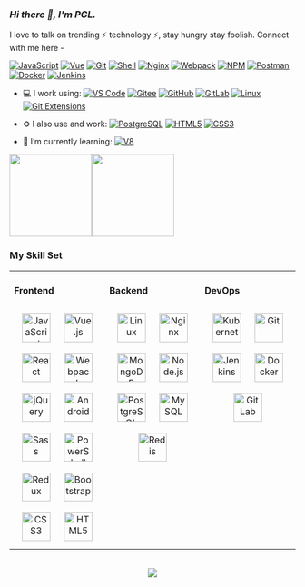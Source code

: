 <!-- <link rel="stylesheet" type="text/css" href="./beautiful.css"> -->

### _Hi there 👋, I'm PGL._

I love to talk on trending ⚡ technology ⚡, stay hungry stay foolish. Connect with me here -

  [![JavaScript](https://img.shields.io/badge/JavaScript-000000?logo=JavaScript&logoColor=FFCA28)](https://www.guxiaobiao.top/)
  [![Vue](https://img.shields.io/badge/Vue.js-35495E?logo=vue.js&logoColor=4FC08D)](https://www.guxiaobiao.top/)
  [![Git](https://img.shields.io/badge/-Git-000000?logo=git&logoColor=FF7043)](https://www.guxiaobiao.top/)
  [![Shell](https://img.shields.io/badge/-Shell-4EC422?logo=Shell&logoColor=FF7043)](https://www.guxiaobiao.top/)
  [![Nginx](https://img.shields.io/badge/-Nginx-F6C915?logo=nginx&logoColor=029137)](https://www.guxiaobiao.top/)
  [![Webpack](https://img.shields.io/badge/-webpack-2B3A42?logo=webpack&logoColor=75AFCC)](https://www.guxiaobiao.top/)
  [![NPM](https://img.shields.io/badge/-NPM-2875E3?logo=npm&logoColor=029137)](https://www.guxiaobiao.top/)
  [![Postman](https://img.shields.io/badge/-Postman-7A1FA2?logo=postman&logoColor=FC8019)](https://www.guxiaobiao.top/)
  [![Docker](https://img.shields.io/badge/docker-20232A?logo=docker&logoColor=61DAFB)](https://www.guxiaobiao.top/)
  [![Jenkins](https://img.shields.io/badge/-Jenkins-F6C915?logo=jenkins&logoColor=F16061)](https://www.guxiaobiao.top/)

- 💻 I work using:
  [![VS Code](https://img.shields.io/badge/-VS%20Code-007ACC?style=plastic&logo=visual-studio-code)](https://www.guxiaobiao.top/)
  [![Gitee](https://img.shields.io/badge/-Gitee-A80025?logo=gitee&logoColor=F16061)](https://www.guxiaobiao.top/)
  [![GitHub](https://img.shields.io/badge/-GitHub-181717?style=plastic&logo=github)](https://www.guxiaobiao.top/)
  [![GitLab](https://img.shields.io/badge/-GitLab-FCA121?style=plastic&logo=gitlab)](https://www.guxiaobiao.top/)
  [![Linux](https://img.shields.io/badge/-Linux-F16061?logo=linux&logoColor=000)](https://www.guxiaobiao.top/)
  [![Git Extensions](https://img.shields.io/badge/-Git%20Extensions-green?logo=git%20extensions&logoColor=DE3929)](https://www.guxiaobiao.top/)

- ⚙️ I also use and work:
  [![PostgreSQL](https://img.shields.io/badge/-PostgreSQL-336791?style=plastic&logo=postgresql)](https://www.guxiaobiao.top/)
  [![HTML5](https://img.shields.io/badge/-HTML5-E34F26?style=plastic&logo=html5&logoColor=white)](https://www.guxiaobiao.top/)
  [![CSS3](https://img.shields.io/badge/-CSS3-1572B6?style=plastic&logo=css3)](https://www.guxiaobiao.top/)

- 🌱 I’m currently learning:
  [![V8](https://img.shields.io/badge/-V8-3DDC84?logo=v8&logoColor=4788F4)](https://www.guxiaobiao.top/)


[<span><img src="https://github-readme-stats.vercel.app/api/top-langs/?username=all-smile&layout=compact" height=145/></span><span><img src="https://github-readme-stats.vercel.app/api?username=all-smile&count_private=true&show_icons=true" height=145/></span>](https://home.i-xiao.space/blog/)

### My Skill Set
<table><tr><td valign="top" width="33%">



#### Frontend
<div align="center">
<img style="margin: 10px" src="https://profilinator.rishav.dev/skills-assets/javascript-original.svg" alt="JavaScript" height="50" />
<img style="margin: 10px" src="https://profilinator.rishav.dev/skills-assets/vuejs-original-wordmark.svg" alt="Vue.js" height="50" />
<img style="margin: 10px" src="https://profilinator.rishav.dev/skills-assets/react-original-wordmark.svg" alt="React" height="50" />
<img style="margin: 10px" src="https://profilinator.rishav.dev/skills-assets/webpack-original.svg" alt="Webpack" height="50" />
<img style="margin: 10px" src="https://profilinator.rishav.dev/skills-assets/jquery.png" alt="jQuery" height="50" />
<img style="margin: 10px" src="https://profilinator.rishav.dev/skills-assets/android-original-wordmark.svg" alt="Android" height="50" />
<img style="margin: 10px" src="https://profilinator.rishav.dev/skills-assets/sass-original.svg" alt="Sass" height="50" />
<img style="margin: 10px" src="https://profilinator.rishav.dev/skills-assets/powershell.png" alt="PowerShell" height="50" />
<img style="margin: 10px" src="https://profilinator.rishav.dev/skills-assets/redux-original.svg" alt="Redux" height="50" />
<img style="margin: 10px" src="https://profilinator.rishav.dev/skills-assets/bootstrap-plain.svg" alt="Bootstrap" height="50" />
<img style="margin: 10px" src="https://profilinator.rishav.dev/skills-assets/css3-original-wordmark.svg" alt="CSS3" height="50" />
<img style="margin: 10px" src="https://profilinator.rishav.dev/skills-assets/html5-original-wordmark.svg" alt="HTML5" height="50" />
</div>

</td>
<td valign="top" width="33%">

#### Backend
<div align="center">
<img style="margin: 10px" src="https://profilinator.rishav.dev/skills-assets/linux-original.svg" alt="Linux" height="50" />
<img style="margin: 10px" src="https://profilinator.rishav.dev/skills-assets/nginx-original.svg" alt="Nginx" height="50" />
<img style="margin: 10px" src="https://profilinator.rishav.dev/skills-assets/mongodb-original-wordmark.svg" alt="MongoDB" height="50" />
<img style="margin: 10px" src="https://profilinator.rishav.dev/skills-assets/nodejs-original-wordmark.svg" alt="Node.js" height="50" />
<img style="margin: 10px" src="https://profilinator.rishav.dev/skills-assets/postgresql-original-wordmark.svg" alt="PostgreSQL" height="50" />
<img style="margin: 10px" src="https://profilinator.rishav.dev/skills-assets/mysql-original-wordmark.svg" alt="MySQL" height="50" />
<img style="margin: 10px" src="https://profilinator.rishav.dev/skills-assets/redis-original-wordmark.svg" alt="Redis" height="50" />
</div>

</td>
<td valign="top" width="33%">

#### DevOps
<div align="center">
<img style="margin: 10px" src="https://profilinator.rishav.dev/skills-assets/kubernetes-icon.svg" alt="Kubernetes" height="50" />
<img style="margin: 10px" src="https://profilinator.rishav.dev/skills-assets/git-scm-icon.svg" alt="Git" height="50" />
<img style="margin: 10px" src="https://profilinator.rishav.dev/skills-assets/jenkins-icon.svg" alt="Jenkins" height="50" />
<img style="margin: 10px" src="https://profilinator.rishav.dev/skills-assets/docker-original-wordmark.svg" alt="Docker" height="50" />
<img style="margin: 10px" src="https://profilinator.rishav.dev/skills-assets/gitlab.svg" alt="GitLab" height="50" />
</div>
</td>
</tr>
</table>

<br/>
<div align="center">
  <a href="https://raw.githubusercontent.com/all-smile/nav/master/static/images/buymeacoffee.jpg" target="_blank" style="display: inline-block;">
    <img
        src="https://img.shields.io/badge/Donate-Buy%20Me%20A%20Coffee-orange.svg?style=flat-square"
        align="center"
    />
  </a>
</div>
